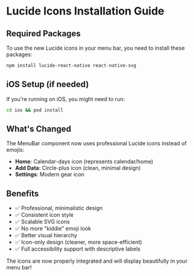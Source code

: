 # Lucide Icons Installation Guide

## Required Packages

To use the new Lucide icons in your menu bar, you need to install these packages:

```bash
npm install lucide-react-native react-native-svg
```

## iOS Setup (if needed)

If you're running on iOS, you might need to run:

```bash
cd ios && pod install
```

## What's Changed

The MenuBar component now uses professional Lucide icons instead of emojis:

- **Home**: Calendar-days icon (represents calendar/home)
- **Add Data**: Circle-plus icon (clean, minimal design)
- **Settings**: Modern gear icon

## Benefits

- ✅ Professional, minimalistic design
- ✅ Consistent icon style
- ✅ Scalable SVG icons
- ✅ No more "kiddie" emoji look
- ✅ Better visual hierarchy
- ✅ Icon-only design (cleaner, more space-efficient)
- ✅ Full accessibility support with descriptive labels

The icons are now properly integrated and will display beautifully in your menu bar!

